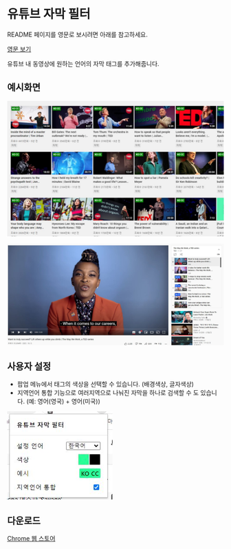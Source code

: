 # 유튜브 자막 필터

README 페이지를 영문로 보시려면 아래를 참고하세요.

[영문 보기](README.md)

유튜브 내 동영상에 원하는 언어의 자막 태그를 추가해줍니다.

## 예시화면
![동영상 목록 예시화면](asset/showcase_videos.jpg)

![동영상 실행 중 예시화면](asset/showcase_invideo.jpg)

## 사용자 설정
- 팝업 메뉴에서 태그의 색상을 선택할 수 있습니다. (배경색상, 글자색상)
- 지역언어 통합 기능으로 여러지역으로 나눠진 자막을 하나로 검색할 수 도 있습니다. (예: 영어(영국) + 영어(미국))

![팝업 예시화면](asset/showcase_popup_ko.jpg)

## 다운로드
[Chrome 웹 스토어](https://chrome.google.com/webstore/detail/Youtube-subtitle-filter/onmelgncdnoihoaopmkcacadlmjmcehd)